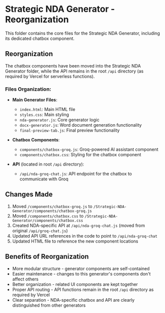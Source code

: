 # Strategic NDA Generator - Reorganization

This folder contains the core files for the Strategic NDA Generator, including its dedicated chatbox component.

## Reorganization

The chatbox components have been moved into the Strategic NDA Generator folder, while the API remains in the root `/api` directory (as required by Vercel for serverless functions).

### Files Organization:

- **Main Generator Files**:
  - `index.html`: Main HTML file
  - `styles.css`: Main styling
  - `nda-generator.js`: Core generator logic
  - `docx-generator.js`: Word document generation functionality
  - `final-preview-tab.js`: Final preview functionality

- **Chatbox Components**:
  - `components/chatbox-groq.js`: Groq-powered AI assistant component
  - `components/chatbox.css`: Styling for the chatbox component

- **API** (located in root `/api` directory):
  - `/api/nda-groq-chat.js`: API endpoint for the chatbox to communicate with Groq

## Changes Made

1. Moved `/components/chatbox-groq.js` to `/Strategic-NDA-Generator/components/chatbox-groq.js`
2. Moved `/components/chatbox.css` to `/Strategic-NDA-Generator/components/chatbox.css`
3. Created NDA-specific API at `/api/nda-groq-chat.js` (moved from original `/api/groq-chat.js`)
4. Updated API URL references in the code to point to `/api/nda-groq-chat`
5. Updated HTML file to reference the new component locations

## Benefits of Reorganization

- More modular structure - generator components are self-contained
- Easier maintenance - changes to this generator's components don't affect others
- Better organization - related UI components are kept together
- Proper API routing - API functions remain in the root `/api` directory as required by Vercel
- Clear separation - NDA-specific chatbox and API are clearly distinguished from other generators
